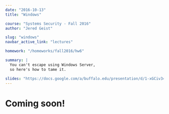 ```yaml
---
date: "2016-10-13"
title: "Windows"

course: "Systems Security - Fall 2016"
author: "Jered Geist"

slug: "windows"
navbar_active_link: "lectures"

homework: "/homeworks/fall2016/hw6"

summary: |
  You can't escape using Windows Server,
  so here's how to tame it.

slides: "https://docs.google.com/a/buffalo.edu/presentation/d/1-xGCiv34XwP983TzM53cP5H76eNpQ6pnEsfIttjWliw/edit?usp=sharing"
---
```


# Coming soon!